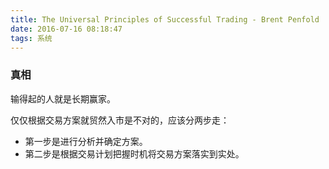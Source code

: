 ```yaml
---
title: The Universal Principles of Successful Trading - Brent Penfold 
date: 2016-07-16 08:18:47
tags: 系统
---
```


### 真相
输得起的人就是长期赢家。

 仅仅根据交易方案就贸然入市是不对的，应该分两步走：
  * 第一步是进行分析并确定方案。
  * 第二步是根据交易计划把握时机将交易方案落实到实处。